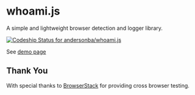 # whoami.js

A simple and lightweight browser detection and logger library.

[![Codeship Status for andersonba/whoami.js](https://codeship.com/projects/2a33caf0-a6e9-0133-12c7-168e19b352eb/status?branch=master)](https://codeship.com/projects/130079)

See [demo page](http://andersonba.github.io/whoami.js)



## Thank You

With special thanks to [BrowserStack](https://www.browserstack.com) for providing cross browser testing.
